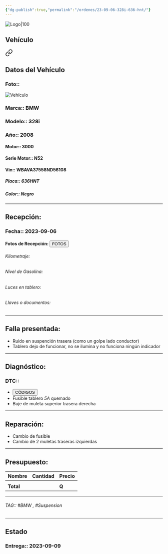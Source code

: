 ```yaml
---
{"dg-publish":true,"permalink":"/ordenes/23-09-06-328i-636-hnt/"}
---
```


![Logo|100](http://drive.google.com/uc?export=view&id=137fl3TIZ0-PU8b-Pt0bsjclwHub_u78G)

## Vehículo

<div class="transclusion internal-embed is-loaded"><a class="markdown-embed-link" href="/vehiculos/bmw/328i-636-hnt/#datos-del-vehiculo" aria-label="Open link"><svg xmlns="http://www.w3.org/2000/svg" width="24" height="24" viewBox="0 0 24 24" fill="none" stroke="currentColor" stroke-width="2" stroke-linecap="round" stroke-linejoin="round" class="svg-icon lucide-link"><path d="M10 13a5 5 0 0 0 7.54.54l3-3a5 5 0 0 0-7.07-7.07l-1.72 1.71"></path><path d="M14 11a5 5 0 0 0-7.54-.54l-3 3a5 5 0 0 0 7.07 7.07l1.71-1.71"></path></svg></a><div class="markdown-embed">



## Datos del Vehículo 
### Foto:: 
![Vehículo](http://drive.google.com/uc?export=view&id=1N703iAh1wUQgpHaStzTTOJcrovbjNqVK)

### Marca:: BMW
### Modelo:: 328i
### Año:: 2008
#### Motor:: 3000
#### Serie Motor:: N52
#### Vin:: WBAVA37558ND56108
##### Placa:: 636HNT
##### Color:: Negro
---


</div></div>


## Recepción:
### Fecha:: 2023-09-06
#### Fotos de Recepción: <a href="http"><button class="btn success">FOTOS</button></a>

###### Kilometraje: 
###### Nivel de Gasolina: 
###### Luces en tablero: 
###### Llaves o documentos: 

---

## Falla presentada:
- Ruido en suspención trasera (como un golpe lado conductor)
- Tablero dejo de funcionar, no se ilumina y no funciona ningún indicador


---

## Diagnóstico:
### DTC:: 

- <a href="http"><button class="btn success">CÓDIGOS</button></a>
- Fusible tablero *5A* quemado
- Buje de muleta superior trasera derecha 

---
## Reparación:
- Cambio de fusible 
- Cambio de 2 muletas traseras izquierdas 

---

## Presupuesto:

| Nombre | Cantidad | Precio |
| ------ | -------- | ------ |
|        |          |        |
| **Total**       |        |    **Q**    |

---

###### TAG:: #BMW , #Suspension 

---

## Estado

### Entrega:: 2023-09-09